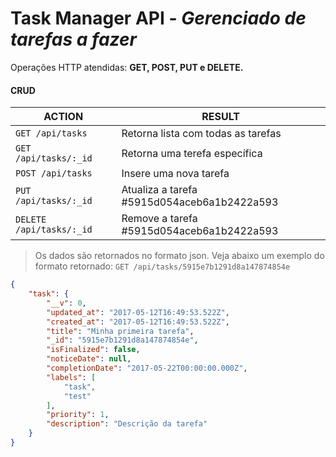 # Task Manager API - *Gerenciado de tarefas a fazer*
Operações HTTP atendidas: **GET, POST, PUT e DELETE.**
#### CRUD 
ACTION | RESULT
----- | ----
`GET /api/tasks` | Retorna lista com todas as tarefas 
`GET /api/tasks/:_id` | Retorna uma terefa específica
`POST /api/tasks` | Insere uma nova tarefa
`PUT /api/tasks/:_id` | Atualiza a tarefa #5915d054aceb6a1b2422a593
`DELETE /api/tasks/:_id` | Remove a tarefa #5915d054aceb6a1b2422a593

> Os dados são retornados no formato json.
Veja abaixo um exemplo do formato retornado:
`GET /api/tasks/5915e7b1291d8a147874854e`

```json
{
    "task": {
        "__v": 0,
        "updated_at": "2017-05-12T16:49:53.522Z",
        "created_at": "2017-05-12T16:49:53.522Z",
        "title": "Minha primeira tarefa",
        "_id": "5915e7b1291d8a147874854e",
        "isFinalized": false,
        "noticeDate": null,
        "completionDate": "2017-05-22T00:00:00.000Z",
        "labels": [
            "task",
            "test"
        ],
        "priority": 1,
        "description": "Descrição da tarefa"
    }
}
```
